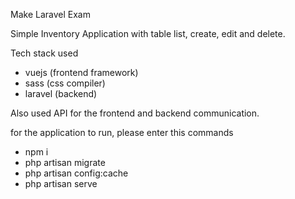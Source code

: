 Make Laravel Exam

Simple Inventory Application with table list, create, edit and delete.

Tech stack used
- vuejs (frontend framework)
- sass (css compiler)
- laravel (backend)

Also used API for the frontend and backend communication.

for the application to run, please enter this commands
- npm i
- php artisan migrate
- php artisan config:cache
- php artisan serve
